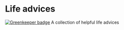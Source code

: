 # Life advices

[![Greenkeeper badge](https://badges.greenkeeper.io/tomlutzenberger/life-advices.svg)](https://greenkeeper.io/)
A collection of helpful life advices
